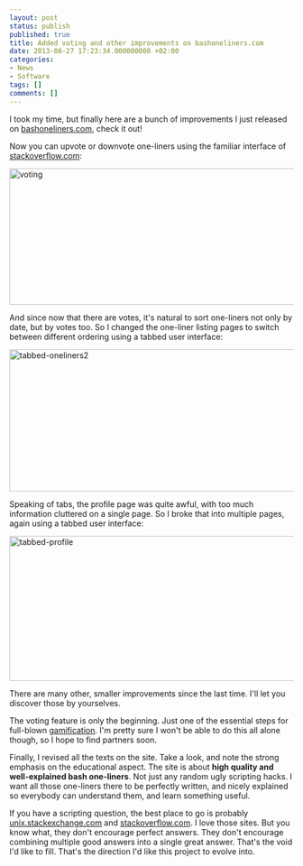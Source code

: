 ```yaml
---
layout: post
status: publish
published: true
title: Added voting and other improvements on bashoneliners.com
date: 2013-08-27 17:23:34.000000000 +02:00
categories:
- News
- Software
tags: []
comments: []
---
```

I took my time, but finally here are a bunch of improvements I just released on <a href="http://bashoneliners.com">bashoneliners.com</a>, check it out!

Now you can upvote or downvote one-liners using the familiar interface of <a href="http://stackoverflow.com">stackoverflow.com</a>:

<a href="http://www.bashoneliners.com/oneliners/oneliner/142/"><img class="aligncenter size-full wp-image-1102" alt="voting" src="http://www.janosgyerik.com/wp-content/uploads/2013/08/voting1.png" width="649" height="242" /></a>

And since now that there are votes, it's natural to sort one-liners not only by date, but by votes too. So I changed the one-liner listing pages to switch between different ordering using a tabbed user interface:

<a href="http://www.bashoneliners.com/oneliners/oneliner/130/"><img class="aligncenter size-full wp-image-1105" alt="tabbed-oneliners2" src="http://www.janosgyerik.com/wp-content/uploads/2013/08/tabbed-oneliners21.png" width="654" height="252" /></a>

Speaking of tabs, the profile page was quite awful, with too much information cluttered on a single page. So I broke that into multiple pages, again using a tabbed user interface:

<a href="http://www.bashoneliners.com/oneliners/oneliner/122/"><img class="aligncenter size-full wp-image-1104" alt="tabbed-profile" src="http://www.janosgyerik.com/wp-content/uploads/2013/08/tabbed-profile.png" width="654" height="257" /></a>

There are many other, smaller improvements since the last time. I'll let you discover those by yourselves.

The voting feature is only the beginning. Just one of the essential steps for full-blown <a href="http://en.wikipedia.org/wiki/Gamification">gamification</a>. I'm pretty sure I won't be able to do this all alone though, so I hope to find partners soon.

Finally, I revised all the texts on the site. Take a look, and note the strong emphasis on the educational aspect. The site is about <strong>high quality and well-explained bash one-liners</strong>. Not just any random ugly scripting hacks. I want all those one-liners there to be perfectly written, and nicely explained so everybody can understand them, and learn something useful.

If you have a scripting question, the best place to go is probably <a href="http://unix.stackexchange.com">unix.stackexchange.com</a> and <a href="http://stackoverflow.com/">stackoverflow.com</a>. I love those sites. But you know what, they don't encourage perfect answers. They don't encourage combining multiple good answers into a single great answer. That's the void I'd like to fill. That's the direction I'd like this project to evolve into.
